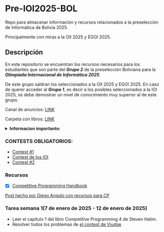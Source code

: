 # Pre-IOI2025-BOL
Repo para almacenar información y recursos relacionados a la preselección de Informática de Bolivia 2025.

Principalmente con miras a la OII 2025 y EGOI 2025.

## Descripción
En este repositorio se encuentran los recursos necesarios para los estudiantes que son parte del ***Grupo 2*** de la preselección Boliviana para la ***Olimpiada Internacional de Informática 2025***.

De este grupo saldran los seleccionados a la OII 2025 y EGOI 2025.
En caso de querer acceder al ***Grupo 1***, es decir a los posibles seleccionados a la IOI 2025, se debe demostrar un nivel de conocimiento muy superior al de este grupo.

Canal de anuncios: [LINK](https://t.me/+LagfqmNDfhZkMDgx)

Carpeta con libros: [LINK](https://drive.google.com/drive/folders/1iaIJkHl2-uVrGVu8aCY89m5Z2oyUfIBZ?usp=sharing)

<details>
<summary> <b>Informacion importante:</b> </summary>

Encargados del proceso de seleccion:
|Nombre|Correo|Telegram|
|------|------|--------|
|Diego Angulo Ramirez|diegoangulo5@gmail.com|[@diegopenguino](https://t.me/diegopenguino)|
|Fabricio Cabrera Gordillo|chubyxd1627@gmail.com||
|Rodolfo Catunta Uturunco|rodolfo.catunta.uturunco@gmail.com|[@lordofmont](https://t.me/lordofmont)|
|Shamir Teran Mustafa|shamirteranmustafa@gmail.com|[@shezitt](https://t.me/shezitt)|

</details>

### CONTESTS OBLIGATORIOS:
 - [Contest #1](https://vjudge.net/contest/684235)
 - [Contest de los IOI](https://vjudge.net/contest/685317)
 - [Contest #2](https://vjudge.net/contest/688340)

### Recursos
- [x] [Competitive Programming Handbook](https://cses.fi/book/book.pdf)

[Post hecho por Diego Angulo con recursos para CP](https://diegopenguino.github.io/resources_for_cp)

### Tarea semana 1(7 de enero de 2025 - 12 de enero de 2025)

- Leer el capítulo 1 del libro Competitive Programming 4 de Steven Halim.
- Resolver todos los problemas de [el contest de Vjudge](https://vjudge.net/contest/684235#overview)